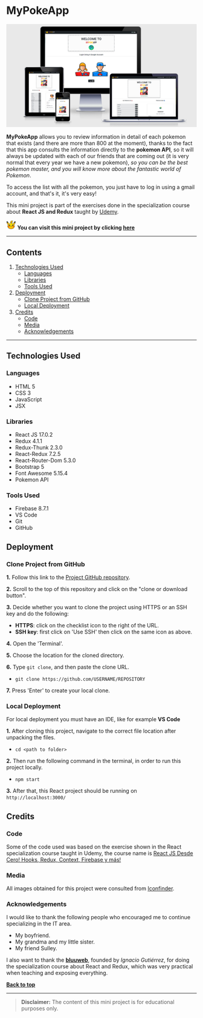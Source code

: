 # MyPokeApp

![App responsive image](https://github.com/cotebarrientos/udemy-redux-exercise/blob/main/src/img/MyPokeApp_responsive_img.png?raw=true)

**MyPokeApp** allows you to review information in detail of each pokemon that exists (and there are more than 800 at the moment), thanks to the fact that this app consults the information directly to the **pokemon API**, so it will always be updated with each of our friends that are coming out (it is very normal that every year we have a new pokemon), *so you can be the best pokemon master, and you will know more about the fantastic world of Pokemon*.

To access the list with all the pokemon, you just have to log in using a gmail account, and that's it, it's very easy!

This mini project is part of the exercises done in the specialization course about **React JS and Redux** taught by [Udemy](https://www.udemy.com/course/curso-react-js/).

<img src="https://github.com/cotebarrientos/udemy-redux-exercise/blob/main/src/img/img2.png?raw=true" alt="Pikachu"  width="25px" /> **You can visit this mini project by clicking [here](https://my-poke-app.web.app/login)** 

---
## Contents
1. [Technologies Used](#technologies-used)
    - [Languages](#languages)
    - [Libraries](#libraries)
    - [Tools Used](#tools-used)
2. [Deployment](#deployment)
    - [Clone Project from GitHub](#clone-project-from-github)
    - [Local Deployment](#local-deployment)
3. [Credits](#credits)
    - [Code](#code)
    - [Media](#media)
    - [Acknowledgements](#acknowledgements)

---

## Technologies Used

### Languages
- HTML 5
- CSS 3
- JavaScript
- JSX

### Libraries
- React JS 17.0.2
- Redux 4.1.1
- Redux-Thunk 2.3.0
- React-Redux 7.2.5
- React-Router-Dom 5.3.0
- Bootstrap 5
- Font Awesome 5.15.4
- Pokemon API

### Tools Used
- Firebase 8.7.1
- VS Code
- Git
- GitHub

## Deployment

### Clone Project from GitHub

**1.** Follow this link to the [Project GitHub repository](https://github.com/cotebarrientos/udemy-redux-exercise).

**2.** Scroll to the top of this repository and click on the "clone or download button".

**3.** Decide whether you want to clone the project using HTTPS or an SSH key and do the following:
- **HTTPS**: click on the checklist icon to the right of the URL.
- **SSH key**: first click on 'Use SSH' then click on the same icon as above.

**4.** Open the 'Terminal'.

**5.** Choose the location for the cloned directory.

**6.** Type `git clone`, and then paste the clone URL.
- `git clone https://github.com/USERNAME/REPOSITORY`

**7.** Press 'Enter' to create your local clone.

### Local Deployment

For local deployment you must have an IDE, like for example **VS Code**

**1.** After cloning this project, navigate to the correct file location after unpacking the files.
- `cd <path to folder>`

**2.** Then run the following command in the terminal, in order to run this project locally.
- `npm start`

**3.** After that, this React project should be running on `http://localhost:3000/` 

## Credits
### Code
Some of the code used was based on the exercise shown in the React specialization course taught in Udemy, the course name is [React JS Desde Cero! Hooks, Redux, Context, Firebase y más!](https://www.udemy.com/course/curso-react-js/)

### Media

All images obtained for this project were consulted from [Iconfinder](https://www.iconfinder.com/).

### Acknowledgements

I would like to thank the following people who encouraged me to continue specializing in the IT area.

- My boyfriend.
- My grandma and my little sister.
- My friend Sulley.

I also want to thank the [**bluuweb**](https://github.com/bluuweb), founded by *Ignacio Gutiérrez*, for doing the specialization course about React and Redux, which was very practical when teaching and exposing everything. 

[**Back to top**](#mypokeapp)

---
> **Disclaimer:** The content of this mini project is for educational purposes only.
